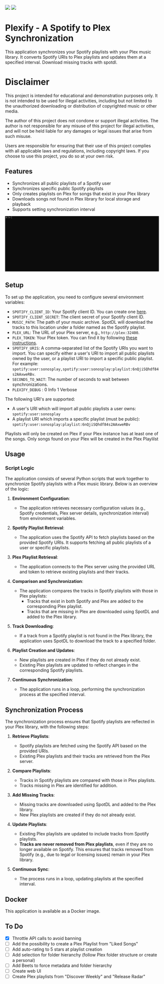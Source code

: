 ![](https://img.shields.io/docker/pulls/nyancod3r/plexify?logo=docker&link=https%3A%2F%2Fhub.docker.com%2Fr%2Fnyancod3r%2Fplexify) ![](https://img.shields.io/docker/stars/nyancod3r/plexify?logo=docker&link=https%3A%2F%2Fhub.docker.com%2Fr%2Fnyancod3r%2Fplexify)

# Plexify - A Spotify to Plex Synchronization
This application synchronizes your Spotify playlists with your Plex music library. It converts Spotify URIs to Plex playlists and updates them at a specified interval. Download missing tracks with spotdl.

# Disclaimer

This project is intended for educational and demonstration purposes only. It is not intended to be used for illegal activities, including but not limited to the unauthorized downloading or distribution of copyrighted music or other media.

The author of this project does not condone or support illegal activities. The author is not responsible for any misuse of this project for illegal activities, and will not be held liable for any damages or legal issues that arise from such misuse.

Users are responsible for ensuring that their use of this project complies with all applicable laws and regulations, including copyright laws. If you choose to use this project, you do so at your own risk.

## Features

- Synchronizes all public playlists of a Spotify user
- Synchronizes specific public Spotify playlists
- Only creates playlists on Plex for songs that exist in your Plex library
- Downloads songs not found in Plex library for local storage and playback
- Supports setting synchronization interval
  
![](files/run_example.gif)

## Setup

To set up the application, you need to configure several environment variables:

- `SPOTIFY_CLIENT_ID`: Your Spotify client ID. You can create one [here](https://developer.spotify.com/dashboard/login).
- `SPOTIFY_CLIENT_SECRET`: The client secret of your Spotify client ID.
- `MUSIC_PATH`: The path of your music archive. SpotDL will download the tracks to this location under a folder named as the Spotify playlist.
- `PLEX_URL`: The URL of your Plex server, e.g., `http://plex:32400`.
- `PLEX_TOKEN`: Your Plex token. You can find it by following [these instructions](https://support.plex.tv/articles/204059436-finding-an-authentication-token-x-plex-token/).
- `SPOTIFY_URIS`: A comma-separated list of the Spotify URIs you want to import. You can specify either a user's URI to import all public playlists owned by the user, or a playlist URI to import a specific public playlist. For example: `spotify:user:sonosplay,spotify:user:sonosplay:playlist:6nQjiSQhdf84s2AAxweRBv`.
- `SECONDS_TO_WAIT`: The number of seconds to wait between synchronizations.
- `PLEXIFY_DEBUG` : 0 Info 1 Verbose

The following URI's are supported:
* A user's URI which will import all public playlists a user owns: `spotify:user:sonosplay`
* A playlist URI which imports a specific playlist (must be public): `spotify:user:sonosplay:playlist:6nQjiSQhdf84s2AAxweRBv`

Playlists will only be created on Plex if your Plex instance has at least one of the songs. Only songs found on your Plex will be created in the Plex Playlilst

## Usage

### Script Logic

The application consists of several Python scripts that work together to synchronize Spotify playlists with a Plex music library. Below is an overview of the logic:

1. **Environment Configuration**:
   - The application retrieves necessary configuration values (e.g., Spotify credentials, Plex server details, synchronization interval) from environment variables.

2. **Spotify Playlist Retrieval**:
   - The application uses the Spotify API to fetch playlists based on the provided Spotify URIs. It supports fetching all public playlists of a user or specific playlists.

3. **Plex Playlist Retrieval**:
   - The application connects to the Plex server using the provided URL and token to retrieve existing playlists and their tracks.

4. **Comparison and Synchronization**:
   - The application compares the tracks in Spotify playlists with those in Plex playlists:
     - Tracks that exist in both Spotify and Plex are added to the corresponding Plex playlist.
     - Tracks that are missing in Plex are downloaded using SpotDL and added to the Plex library.

5. **Track Downloading**:
   - If a track from a Spotify playlist is not found in the Plex library, the application uses SpotDL to download the track to a specified folder.

6. **Playlist Creation and Updates**:
   - New playlists are created in Plex if they do not already exist.
   - Existing Plex playlists are updated to reflect changes in the corresponding Spotify playlists.

7. **Continuous Synchronization**:
   - The application runs in a loop, performing the synchronization process at the specified interval.

## Synchronization Process

The synchronization process ensures that Spotify playlists are reflected in your Plex library, with the following steps:

1. **Retrieve Playlists**:
   - Spotify playlists are fetched using the Spotify API based on the provided URIs.
   - Existing Plex playlists and their tracks are retrieved from the Plex server.

2. **Compare Playlists**:
   - Tracks in Spotify playlists are compared with those in Plex playlists.
   - Tracks missing in Plex are identified for addition.

3. **Add Missing Tracks**:
   - Missing tracks are downloaded using SpotDL and added to the Plex library.
   - New Plex playlists are created if they do not already exist.

4. **Update Playlists**:
   - Existing Plex playlists are updated to include tracks from Spotify playlists.
   - **Tracks are never removed from Plex playlists**, even if they are no longer available on Spotify. This ensures that tracks removed from Spotify (e.g., due to legal or licensing issues) remain in your Plex library.

5. **Continuous Sync**:
   - The process runs in a loop, updating playlists at the specified interval.

## Docker

This application is available as a Docker image.

## To Do
- [X] Throttle API calls to avoid banning
- [ ] Add the possibility to create a Plex Playlist from "Liked Songs"
- [ ] Add auto-rating to 5 stars at playlist creation
- [ ] Add selection for folder hieranchy (follow Plex folder structure or create a personal)
- [ ] Add Beets to force metadata and folder hierarchy
- [ ] Create web UI
- [ ] Create Plex playlists from "Discover Weekly" and "Release Radar"
